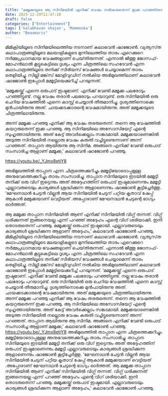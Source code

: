 ```yaml
---
title: "മമ്മൂക്കയുടെ ആ സിനിമയിൽ എനിക്ക് വേഷം നൽകരുതെന്ന് ഇക്ക പറഞ്ഞിരുന്നു- കലാഭവൻ ഷാജോൺ"
date: 2023-12-29T11:47:10
draft: false
categories: ["Entertainment"]
tags: ['kalabhavan shajon', 'Mammooka']
author: "Beaumaris"
---
```


മിമിക്രിയിലൂടെ സിനിമയിലെത്തിയ നടനാണ് കലാഭവൻ ഷാജോൺ. വ്യത്യസ്‌ത കഥാപാത്രങ്ങളിലൂടെ മലയാളികളുടെ മുന്നിലെത്തിയ താരം ഏറെക്കുറെ നർമ്മപ്രധാനമായ വേഷങ്ങളാണ് ചെയ്‌തിരുന്നത്.
എന്നാൽ ജീത്തു ജോസഫ്-മോഹൻലാൽ കൂട്ടുകെട്ടിലെ ദൃശ്യം എന്ന ചിത്രത്തിലെ സഹദേവൻ എന്ന കഥാപാത്രത്തിലൂടെ തനിക്ക് സീരിയസ് വേഷങ്ങൾ ചെയ്യാമെന്ന് താരം തെളിയിച്ചു. സില്ലി മങ്ക്‌സ് മോളിവുഡിന് നൽകിയ അഭിമുഖത്തിലാണ് കലാഭവൻ ഷാജോൺ ഇപ്പോൾ മമ്മൂട്ടിയെക്കുറിച്ച് പറയുന്നത്.

‘മമ്മൂക്കയ്ക്ക് എന്നെ ഒരുപാട് ഇഷ്ടമാണ്. എനിക്ക് വേണ്ടി മമ്മൂക്ക പലരോടും പറഞ്ഞിട്ടുണ്ട്. നല്ല വേഷം തരാൻ പലരോടും പറയാറുണ്ട്. ഒരു സിനിമയിൽ ഒരു ചെറിയ വേഷത്തിൽ എന്നെ കാസ്റ്റ് ചെയ്യാൻ തീരുമാനിച്ചു. ദൃശ്യത്തിനൊക്കെ മുൻപായിരുന്നു അത്. ചായക്കടക്കാരന്റെ വേഷമായിരുന്നു. അത് മമ്മൂക്കയുടെ ചിത്രത്തിലായിരുന്നു.

അന്ന് മമ്മൂക്ക പറഞ്ഞു എനിക്ക് ആ വേഷം തരരുതെന്ന്. തന്നെ ആ വേഷത്തിൽ കയറ്റരുതെന്ന് ഇക്ക പറഞ്ഞു. ആ സിനിമയിലെ അസോസിയേറ്റ് എന്റെ സുഹൃത്തായിരുന്നു. അത് കേട്ട് അവർക്കെല്ലാം സങ്കടമായി. മമ്മൂക്കയാണെങ്കിൽ അടുത്ത സിനിമയിൽ നല്ലൊരു വേഷം കരുതി വച്ചിട്ടുണ്ടെന്നാണ് അന്ന് പറഞ്ഞത്. താപ്പാന ആയിരുന്നു ആ സിനിമ. അങ്ങനെ എനിക്ക് വേണ്ടി ഒരുപാട് സംസാരിച്ച ആളാണ് മമ്മൂക്ക,’ കലാഭവൻ ഷാജോൺ പറഞ്ഞു.

https://youtu.be/_YJmx8etiY8

അഭിമുഖത്തിൽ താപ്പാന എന്ന ചിത്രത്തെക്കുറിച്ചും മമ്മൂട്ടിയോടൊപ്പമുള്ള അനുഭവത്തെക്കുറിച്ചും താരം സംസാരിച്ചു. താപ്പാന സിനിമയുടെ ഇടയിൽ മമ്മൂട്ടി തനിക്ക് ഒരു വിഗ് ഇട്ടെന്നും അത് അദ്ദേഹത്തിന് ഒരുപാട് ഇഷ്ടമാണെന്നും മമ്മൂട്ടി എല്ലാവരുടെയും കാര്യങ്ങൾ ശ്രദ്ധിക്കുന്ന ആളാണെന്നും ഷാജോൺ കൂട്ടിച്ചേർത്തു.
‘മേഘനാഥൻ ചേട്ടൻ വില്ലൻ ആയ സിനിമയിൽ ചേട്ടന് പറ്റിയ കൃതാവ് ഷേപ്പ് ആകാൻ മമ്മുക്കയാണ് വെട്ടിയത് .അപ്പോഴാണ് മേഘനാഥൻ ചേട്ടന്റെ ഭാഗ്യം ഓർത്തത്.

ആ മമ്മൂക്ക താപ്പാന സിനിമയിൽ ആണ് എനിക്ക് സിനിമയിൽ വിഗ്ഗ് തന്നത്. വിഗ്ഗ് ധരിക്കുന്നത് ഇങ്ങനെയല്ല എന്ന് പറഞ്ഞ് അദ്ദേഹം എന്റെ വിഗ് ശരിയാക്കി. ഇനി തൊടരുതെന്ന് പറഞ്ഞു. മമ്മൂക്കയ്ക്ക് ഒരുപാട് ഇഷ്ടമായി. എല്ലാവരുടെയും കാര്യങ്ങൾ ശ്രദ്ധിക്കുന്ന ആളാണ് അദ്ദേഹം,’ കലാഭവൻ ഷാജോൺ പറഞ്ഞു.
മിമിക്രിയിലൂടെ സിനിമയിലെത്തിയ നടനാണ് കലാഭവൻ ഷാജോൺ. വ്യത്യസ്‌ത കഥാപാത്രങ്ങളിലൂടെ മലയാളികളുടെ മുന്നിലെത്തിയ താരം ഏറെക്കുറെ നർമ്മപ്രധാനമായ വേഷങ്ങളാണ് ചെയ്‌തിരുന്നത്. എന്നാൽ ജീത്തു ജോസഫ്-മോഹൻലാൽ കൂട്ടുകെട്ടിലെ ദൃശ്യം എന്ന ചിത്രത്തിലെ സഹദേവൻ എന്ന കഥാപാത്രത്തിലൂടെ തനിക്ക് സീരിയസ് വേഷങ്ങൾ ചെയ്യാമെന്ന് താരം തെളിയിച്ചു. സില്ലി മങ്ക്‌സ് മോളിവുഡിന് നൽകിയ അഭിമുഖത്തിലാണ് കലാഭവൻ ഷാജോൺ ഇപ്പോൾ മമ്മൂട്ടിയെക്കുറിച്ച് പറയുന്നത്. ‘മമ്മൂക്കയ്ക്ക് എന്നെ ഒരുപാട് ഇഷ്ടമാണ്. എനിക്ക് വേണ്ടി മമ്മൂക്ക പലരോടും പറഞ്ഞിട്ടുണ്ട്. നല്ല വേഷം തരാൻ പലരോടും പറയാറുണ്ട്. ഒരു സിനിമയിൽ ഒരു ചെറിയ വേഷത്തിൽ എന്നെ കാസ്റ്റ് ചെയ്യാൻ തീരുമാനിച്ചു. ദൃശ്യത്തിനൊക്കെ മുൻപായിരുന്നു അത്. ചായക്കടക്കാരന്റെ വേഷമായിരുന്നു. അത് മമ്മൂക്കയുടെ ചിത്രത്തിലായിരുന്നു. അന്ന് മമ്മൂക്ക പറഞ്ഞു എനിക്ക് ആ വേഷം തരരുതെന്ന്. തന്നെ ആ വേഷത്തിൽ കയറ്റരുതെന്ന് ഇക്ക പറഞ്ഞു. ആ സിനിമയിലെ അസോസിയേറ്റ് എന്റെ സുഹൃത്തായിരുന്നു. അത് കേട്ട് അവർക്കെല്ലാം സങ്കടമായി. മമ്മൂക്കയാണെങ്കിൽ അടുത്ത സിനിമയിൽ നല്ലൊരു വേഷം കരുതി വച്ചിട്ടുണ്ടെന്നാണ് അന്ന് പറഞ്ഞത്. താപ്പാന ആയിരുന്നു ആ സിനിമ. അങ്ങനെ എനിക്ക് വേണ്ടി ഒരുപാട് സംസാരിച്ച ആളാണ് മമ്മൂക്ക,’ കലാഭവൻ ഷാജോൺ പറഞ്ഞു. https://youtu.be/_YJmx8etiY8 അഭിമുഖത്തിൽ താപ്പാന എന്ന ചിത്രത്തെക്കുറിച്ചും മമ്മൂട്ടിയോടൊപ്പമുള്ള അനുഭവത്തെക്കുറിച്ചും താരം സംസാരിച്ചു. താപ്പാന സിനിമയുടെ ഇടയിൽ മമ്മൂട്ടി തനിക്ക് ഒരു വിഗ് ഇട്ടെന്നും അത് അദ്ദേഹത്തിന് ഒരുപാട് ഇഷ്ടമാണെന്നും മമ്മൂട്ടി എല്ലാവരുടെയും കാര്യങ്ങൾ ശ്രദ്ധിക്കുന്ന ആളാണെന്നും ഷാജോൺ കൂട്ടിച്ചേർത്തു. ‘മേഘനാഥൻ ചേട്ടൻ വില്ലൻ ആയ സിനിമയിൽ ചേട്ടന് പറ്റിയ കൃതാവ് ഷേപ്പ് ആകാൻ മമ്മുക്കയാണ് വെട്ടിയത് .അപ്പോഴാണ് മേഘനാഥൻ ചേട്ടന്റെ ഭാഗ്യം ഓർത്തത്. ആ മമ്മൂക്ക താപ്പാന സിനിമയിൽ ആണ് എനിക്ക് സിനിമയിൽ വിഗ്ഗ് തന്നത്. വിഗ്ഗ് ധരിക്കുന്നത് ഇങ്ങനെയല്ല എന്ന് പറഞ്ഞ് അദ്ദേഹം എന്റെ വിഗ് ശരിയാക്കി. ഇനി തൊടരുതെന്ന് പറഞ്ഞു. മമ്മൂക്കയ്ക്ക് ഒരുപാട് ഇഷ്ടമായി. എല്ലാവരുടെയും കാര്യങ്ങൾ ശ്രദ്ധിക്കുന്ന ആളാണ് അദ്ദേഹം,’ കലാഭവൻ ഷാജോൺ പറഞ്ഞു.
